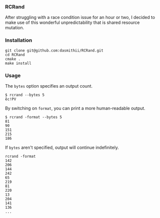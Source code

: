 ### RCRand
After struggling with a race condition issue for an hour or two, I decided to make use of this wonderful unpredictability that is shared resource mutation.



### Installation

```
git clone git@github.com:dasmithii/RCRand.git
cd RCRand
cmake .
make install
```



### Usage

The `bytes` option specifies an output count.
```
$ rcrand --bytes 5
ȅc!PV
```

By switching on `format`, you can print a more human-readable output.
```
$ rcrand -format --bytes 5
81
90
151
215
186
```

If `bytes` aren't specified, output will continue indefinitely.
```
rcrand -format
142
206
144
242
65
219
81
220
13
204
141
136
...
```
